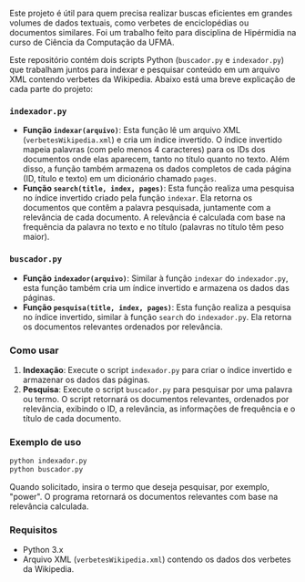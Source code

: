 Este projeto é útil para quem precisa realizar buscas eficientes em grandes volumes de dados textuais, como verbetes de enciclopédias ou documentos similares. Foi um trabalho feito para disciplina de Hipérmidia na curso de Ciência da Computação da UFMA.

Este repositório contém dois scripts Python (`buscador.py` e `indexador.py`) que trabalham juntos para indexar e pesquisar conteúdo em um arquivo XML contendo verbetes da Wikipedia. Abaixo está uma breve explicação de cada parte do projeto:

### `indexador.py`
- **Função `indexar(arquivo)`**: Esta função lê um arquivo XML (`verbetesWikipedia.xml`) e cria um índice invertido. O índice invertido mapeia palavras (com pelo menos 4 caracteres) para os IDs dos documentos onde elas aparecem, tanto no título quanto no texto. Além disso, a função também armazena os dados completos de cada página (ID, título e texto) em um dicionário chamado `pages`.
- **Função `search(title, index, pages)`**: Esta função realiza uma pesquisa no índice invertido criado pela função `indexar`. Ela retorna os documentos que contêm a palavra pesquisada, juntamente com a relevância de cada documento. A relevância é calculada com base na frequência da palavra no texto e no título (palavras no título têm peso maior).

### `buscador.py`
- **Função `indexador(arquivo)`**: Similar à função `indexar` do `indexador.py`, esta função também cria um índice invertido e armazena os dados das páginas.
- **Função `pesquisa(title, index, pages)`**: Esta função realiza a pesquisa no índice invertido, similar à função `search` do `indexador.py`. Ela retorna os documentos relevantes ordenados por relevância.

### Como usar
1. **Indexação**: Execute o script `indexador.py` para criar o índice invertido e armazenar os dados das páginas.
2. **Pesquisa**: Execute o script `buscador.py` para pesquisar por uma palavra ou termo. O script retornará os documentos relevantes, ordenados por relevância, exibindo o ID, a relevância, as informações de frequência e o título de cada documento.

### Exemplo de uso
```bash
python indexador.py
python buscador.py
```
Quando solicitado, insira o termo que deseja pesquisar, por exemplo, "power". O programa retornará os documentos relevantes com base na relevância calculada.

### Requisitos
- Python 3.x
- Arquivo XML (`verbetesWikipedia.xml`) contendo os dados dos verbetes da Wikipedia.

